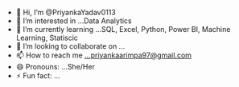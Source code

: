 - 👋 Hi, I’m @PriyankaYadav0113
- 👀 I’m interested in ...Data Analytics
- 🌱 I’m currently learning ...SQL, Excel, Python, Power BI, Machine Learning, Statiscic
- 💞️ I’m looking to collaborate on ...
- 📫 How to reach me ...priyankaarimpa97@gmail.com
- 😄 Pronouns: ...She/Her
- ⚡ Fun fact: ...

<!---
PriyankaYadav0113/PriyankaYadav0113 is a ✨ special ✨ repository because its `README.md` (this file) appears on your GitHub profile.
You can click the Preview link to take a look at your changes.
--->
